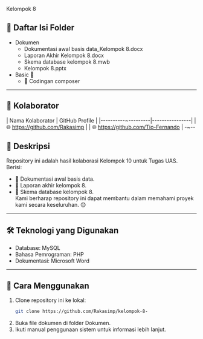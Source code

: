 Kelompok 8
## 📂 Daftar Isi Folder
- Dokumen 
  -  Dokumentasi awal basis data_Kelompok 8.docx
  -  Laporan Akhir Kelompok 8.docx
  -  Skema database kelompok 8.mwb
  -  Kelompok 8.pptx
- Basic 📁
  - 🔧 Codingan composer
---
## 🤝 Kolaborator
| Nama Kolaborator | GitHub Profile |
|----------~---------|----------------|
|  🌐 https://github.com/Rakasimp |
|  🌐 https://github.com/Tio-Fernando |
-~--
## 📝 Deskripsi
Repository ini adalah hasil kolaborasi Kelompok 10 untuk Tugas UAS.  
Berisi:
- 📌 Dokumentasi awal basis data.
- 📌 Laporan akhir kelompok 8.
- 📌 Skema database kelompok 8.  
Kami berharap repository ini dapat membantu dalam memahami proyek kami secara keseluruhan. 😊
---
## 🛠 Teknologi yang Digunakan
- Database: MySQL
- Bahasa Pemrograman: PHP
- Dokumentasi: Microsoft Word 
---
## 🚀 Cara Menggunakan
1. Clone repository ini ke lokal:
   ```bash
   git clone https://github.com/Rakasimp/kelompok-8-
2. Buka file dokumen di folder Dokumen.
3. Ikuti manual penggunaan sistem untuk informasi lebih lanjut.
